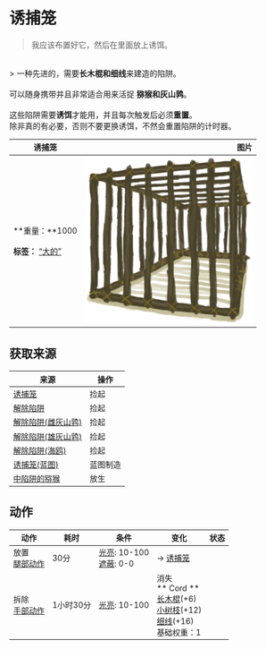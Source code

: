 # 诱捕笼  
> 我应该布置好它，然后在里面放上诱饵。  
<br>  
> 一种先进的，需要<b>长木棍和细线</b>来建造的陷阱。<br><br>可以随身携带并且非常适合用来活捉 <b>猕猴和灰山鹑</b>。<br><br>这些陷阱需要<b>诱饵</b>才能用，并且每次触发后必须<b>重置</b>。<br>除非真的有必要，否则不要更换诱饵，不然会重置陷阱的计时器。  
  
  诱捕笼  |   图片   
 ----  |  ----:   
 **重量：**1000<br><br>**标签：**	[“大的”](tag_Large.md)  |  <img decoding="async" src="Sprite/CageShut.png" href="a.md" style="max-width:300px;max-height:300px;">   
  
## 获取来源  
来源  |  操作  
----  |  ----  
[诱捕笼](CageTrapPlaced.md)  |  捡起  
[解除陷阱](CageTrapPlacedTriggered.md)  |  捡起  
[解除陷阱(雌灰山鹑)](CageTrapPlacedTriggeredPartridgeFemale.md)  |  捡起  
[解除陷阱(雄灰山鹑)](CageTrapPlacedTriggeredPartridgeMale.md)  |  捡起  
[解除陷阱(海鸥)](CageTrapPlacedTriggeredSeagull.md)  |  捡起  
[诱捕笼(蓝图)](Bp_CageTrap.md)  |  蓝图制造  
[中陷阱的猕猴](CageTrapMacaque.md)  |  放生  
## 动作  
动作  |  耗时  |  条件  |  变化  |  状态  
----  |  ----  |  ----  |  ----  |  ----  
放置<br>[腿部动作](LegAction.md)  |  30分  |  [光亮](Light.md): 10-100<br>[遮蔽](Sheltered.md): 0-0  |  → [诱捕笼](CageTrapPlaced.md)  |    
拆除<br>[手部动作](HandAction.md)  |  1小时30分  |  [光亮](Light.md): 10-100  |  消失<br>** Cord **<br>  [长木棍](StickLong.md)(+6)<br>  [小树枝](Sticks.md)(+12)<br>  [细线](CordFiber.md)(+16)<br>基础权重：1<br>  |    
